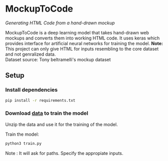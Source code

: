 # MockupToCode



*Generating HTML Code from a hand-drawn mockup*



MockupToCode is a deep learning model that takes hand-drawn web mockups and converts them into working HTML code. It uses keras which provides interface for artificial neural networks for training the model. 
<b>Note:</b> This project can only give HTML for inputs resembling to the core dataset and not genralized data.</br> Dataset source: Tony beltramelli's mockup dataset


## Setup

### Install dependencies

```sh
pip install -r requirements.txt
```
### Download [data](http://sketch-code.s3.amazonaws.com/data/all_data.zip) to train the model
 

Unzip the data and use it for the training of the model.

Train the model:
```sh
python3 train.py 
```
Note : It will ask for paths. Specify the appropiate inputs. 



